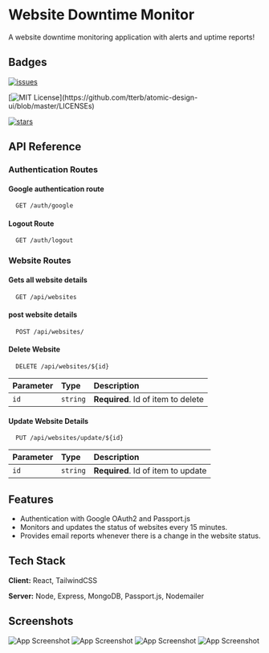 
# Website Downtime Monitor

A website downtime monitoring application with alerts and uptime reports!


## Badges

[![issues](https://img.shields.io/github/issues/lolzone13/website-downtime-monitor)](https://github.com/lolzone13/website-downtime-monitor/issues) 

[![MIT License](https://img.shields.io/apm/l/atomic-design-ui.svg?)](https://github.com/tterb/atomic-design-ui/blob/master/LICENSEs)

[![stars](https://img.shields.io/github/stars/lolzone13/website-downtime-monitor)](https://github.com/lolzone13/website-downtime-monitor/stargazers)


## API Reference

### Authentication Routes

#### Google authentication route

```http
  GET /auth/google
```

#### Logout Route

```http
  GET /auth/logout

```

### Website Routes

#### Gets all website details

```http
  GET /api/websites
```

#### post website details

```http
  POST /api/websites/
```

#### Delete Website

```http
  DELETE /api/websites/${id}
```

| Parameter | Type     | Description                       |
| :-------- | :------- | :-------------------------------- |
| `id`      | `string` | **Required**. Id of item to delete |

#### Update Website Details

```http
  PUT /api/websites/update/${id}
```

| Parameter | Type     | Description                       |
| :-------- | :------- | :-------------------------------- |
| `id`      | `string` | **Required**. Id of item to update |

## Features

- Authentication with Google OAuth2 and Passport.js
- Monitors and updates the status of websites every 15 minutes.
- Provides email reports whenever there is a change in the website status.



## Tech Stack

**Client:** React, TailwindCSS

**Server:** Node, Express, MongoDB, Passport.js, Nodemailer


## Screenshots

![App Screenshot](https://via.placeholder.com/468x300?text=App+Screenshot+Here)
![App Screenshot](https://via.placeholder.com/468x300?text=App+Screenshot+Here)
![App Screenshot](https://via.placeholder.com/468x300?text=App+Screenshot+Here)
![App Screenshot](https://via.placeholder.com/468x300?text=App+Screenshot+Here)

